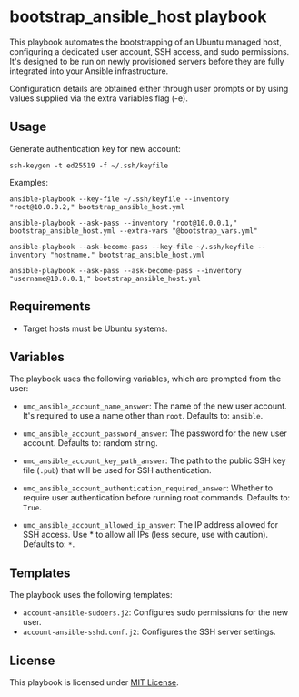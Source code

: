 # bootstrap_ansible_host playbook

This playbook automates the bootstrapping of an Ubuntu managed host, configuring a dedicated user account, SSH access, and sudo permissions. It's designed to be run on newly provisioned servers before they are fully integrated into your Ansible infrastructure.

Configuration details are obtained either through user prompts or by using values supplied via the extra variables flag (-e).

## Usage

Generate authentication key for new account:

```shell
ssh-keygen -t ed25519 -f ~/.ssh/keyfile
```

Examples:

```shell
ansible-playbook --key-file ~/.ssh/keyfile --inventory "root@10.0.0.2," bootstrap_ansible_host.yml

ansible-playbook --ask-pass --inventory "root@10.0.0.1," bootstrap_ansible_host.yml --extra-vars "@bootstrap_vars.yml"

ansible-playbook --ask-become-pass --key-file ~/.ssh/keyfile --inventory "hostname," bootstrap_ansible_host.yml

ansible-playbook --ask-pass --ask-become-pass --inventory "username@10.0.0.1," bootstrap_ansible_host.yml
```

## Requirements

- Target hosts must be Ubuntu systems.

## Variables

The playbook uses the following variables, which are prompted from the user:

- `umc_ansible_account_name_answer`: The name of the new user account. It's required to use a name other than `root`. Defaults to: `ansible`.

- `umc_ansible_account_password_answer`: The password for the new user account. Defaults to: random string.

- `umc_ansible_account_key_path_answer`: The path to the public SSH key file (`.pub`) that will be used for SSH authentication.

- `umc_ansible_account_authentication_required_answer`: Whether to require user authentication before running root commands. Defaults to: `True`.

- `umc_ansible_account_allowed_ip_answer`: The IP address allowed for SSH access. Use * to allow all IPs (less secure, use with caution). Defaults to: `*`.

## Templates

The playbook uses the following templates:

- `account-ansible-sudoers.j2`: Configures sudo permissions for the new user.
- `account-ansible-sshd.conf.j2`: Configures the SSH server settings.

## License

This playbook is licensed under [MIT License](https://opensource.org/licenses/MIT).
